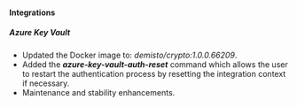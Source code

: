 
#### Integrations

##### Azure Key Vault
- Updated the Docker image to: *demisto/crypto:1.0.0.66209*.
- Added the ***azure-key-vault-auth-reset*** command which allows the user to restart the authentication process by resetting the integration context if necessary.
- Maintenance and stability enhancements.